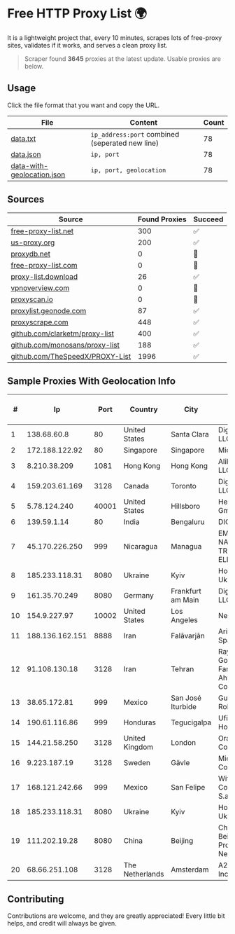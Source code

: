 
# Free HTTP Proxy List 🌍

It is a lightweight project that, every 10 minutes, scrapes lots of free-proxy sites, validates if it works, and serves a clean proxy list.


> Scraper found **3645** proxies at the latest update. Usable proxies are below.

## Usage

Click the file format that you want and copy the URL.


|File|Content|Count|
|----|-------|-----|
|[data.txt](https://raw.githubusercontent.com/themiralay/Proxy-List-World/master/data.txt)|`ip_address:port` combined (seperated new line)|78|
|[data.json](https://raw.githubusercontent.com/themiralay/Proxy-List-World/master/data.json)|`ip, port`|78|
|[data-with-geolocation.json](https://raw.githubusercontent.com/themiralay/Proxy-List-World/master/data-with-geolocation.json)|`ip, port, geolocation`|78|

## Sources

|Source|Found Proxies|Succeed|
|------|-------------|-------|
|[free-proxy-list.net](https://free-proxy-list.net)|300|✅|
|[us-proxy.org](https://www.us-proxy.org)|200|✅|
|[proxydb.net](http://proxydb.net)|0|🚫|
|[free-proxy-list.com](https://free-proxy-list.com/?page=&port=&type%5B%5D=http&type%5B%5D=https&up_time=0&search=Search)|0|🚫|
|[proxy-list.download](https://www.proxy-list.download/HTTP)|26|✅|
|[vpnoverview.com](https://vpnoverview.com/privacy/anonymous-browsing/free-proxy-servers)|0|🚫|
|[proxyscan.io](https://www.proxyscan.io)|0|🚫|
|[proxylist.geonode.com](https://proxylist.geonode.com/api/proxy-list?limit=300&page=1&sort_by=lastChecked&sort_type=desc&protocols=http,https)|87|✅|
|[proxyscrape.com](https://api.proxyscrape.com/v2/?request=displayproxies&protocol=http&timeout=10000&country=all&ssl=all&anonymity=all)|448|✅|
|[github.com/clarketm/proxy-list](https://raw.githubusercontent.com/clarketm/proxy-list/master/proxy-list-raw.txt)|400|✅|
|[github.com/monosans/proxy-list](https://raw.githubusercontent.com/monosans/proxy-list/main/proxies/http.txt)|188|✅|
|[github.com/TheSpeedX/PROXY-List](https://raw.githubusercontent.com/TheSpeedX/PROXY-List/master/http.txt)|1996|✅|


## Sample Proxies With Geolocation Info

|#|Ip|Port|Country|City|Internet Service Provider|
|-|--|----|-------|----|-------------------------|
|1|138.68.60.8|80|United States|Santa Clara|DigitalOcean, LLC|
|2|172.188.122.92|80|Singapore|Singapore|Microsoft|
|3|8.210.38.209|1081|Hong Kong|Hong Kong|Alibaba.com LLC|
|4|159.203.61.169|3128|Canada|Toronto|DigitalOcean, LLC|
|5|5.78.124.240|40001|United States|Hillsboro|Hetzner Online GmbH|
|6|139.59.1.14|80|India|Bengaluru|DIGITALOCEAN|
|7|45.170.226.250|999|Nicaragua|Managua|EMPRESA NACIONAL DE TRANSMISIÓN ELÉCTRICA|
|8|185.233.118.31|8080|Ukraine|Kyiv|Hosting Ukraine LTD|
|9|161.35.70.249|8080|Germany|Frankfurt am Main|DigitalOcean, LLC|
|10|154.9.227.97|10002|United States|Los Angeles|NetLab Global|
|11|188.136.162.151|8888|Iran|Falāvarjān|Ariana Gostar Spadana's|
|12|91.108.130.18|3128|Iran|Tehran|Rayaneh Gostar Farzanegan Ahwaz Company LTD.|
|13|38.65.172.81|999|Mexico|San José Iturbide|Guillermo Robles Ramirez|
|14|190.61.116.86|999|Honduras|Tegucigalpa|Ufinet Honduras|
|15|144.21.58.250|3128|United Kingdom|London|Oracle Corporation|
|16|9.223.187.19|3128|Sweden|Gävle|Microsoft Corporation|
|17|168.121.242.66|999|Mexico|San Felipe|Wifimax Connection S.a.s De C.V|
|18|185.233.118.31|8080|Ukraine|Kyiv|Hosting Ukraine LTD|
|19|111.202.19.28|8080|China|Beijing|China Unicom Beijing Province Network|
|20|68.66.251.108|3128|The Netherlands|Amsterdam|A2 Hosting, Inc.|



## Contributing

Contributions are welcome, and they are greatly appreciated! Every
little bit helps, and credit will always be given.

